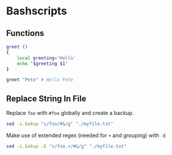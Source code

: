 # Bashscripts

## Functions

```bash
greet ()
{
	local greeting='Hello'
	echo "$greeting $1"
}

greet "Pete" # Hello Pete
```

## Replace String In File

Replace `foo` with `#foo` globally and create a backup.

```bash
sed -i.bakup "s/foo/#&/g" "./myfile.txt"
```

Make use of extended regex (needed for `+` and grouping) with `-E`

```bash
sed -i.bakup -E "s/foo.+/#&/g" "./myfile.txt"
```
